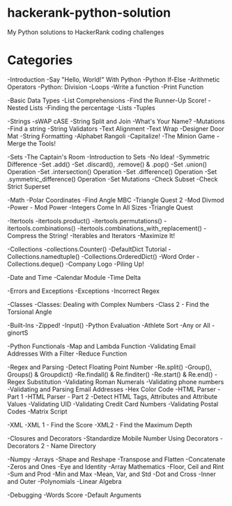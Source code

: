 # hackerank-python-solution
My Python solutions to HackerRank coding challenges

# Categories
-Introduction
  -Say "Hello, World!" With Python
  -Python If-Else
  -Arithmetic Operators
  -Python: Division
  -Loops
  -Write a function
  -Print Function


-Basic Data Types
  -List Comprehensions
  -Find the Runner-Up Score!
  -Nested Lists
  -Finding the percentage
  -Lists
  -Tuples


-Strings
  -sWAP cASE
  -String Split and Join
  -What's Your Name?
  -Mutations
  -Find a string
  -String Validators
  -Text Alignment
  -Text Wrap
  -Designer Door Mat
  -String Formatting
  -Alphabet Rangoli
  -Capitalize!
  -The Minion Game
  -Merge the Tools!


-Sets
  -The Captain's Room
  -Introduction to Sets
  -No Idea!
  -Symmetric Difference
  -Set .add()
  -Set .discard(), .remove() & .pop()
  -Set .union() Operation
  -Set .intersection() Operation
  -Set .difference() Operation
  -Set .symmetric_difference() Operation
  -Set Mutations
  -Check Subset
  -Check Strict Superset


-Math
  -Polar Coordinates
  -Find Angle MBC
  -Triangle Quest 2
  -Mod Divmod
  -Power - Mod Power
  -Integers Come In All Sizes
  -Triangle Quest


-Itertools
  -itertools.product()
  -itertools.permutations()
  -itertools.combinations()
  -itertools.combinations_with_replacement()
  -Compress the String!
  -Iterables and Iterators
  -Maximize It!

-Collections
  -collections.Counter()
  -DefaultDict Tutorial
  -Collections.namedtuple()
  -Collections.OrderedDict()
  -Word Order
  -Collections.deque()
  -Company Logo
  -Piling Up!


-Date and Time
  -Calendar Module
  -Time Delta


-Errors and Exceptions
  -Exceptions
  -Incorrect Regex

-Classes
  -Classes: Dealing with Complex Numbers
  -Class 2 - Find the Torsional Angle

-Built-Ins
  -Zipped!
  -Input()
  -Python Evaluation
  -Athlete Sort
  -Any or All
  -ginortS


-Python Functionals
  -Map and Lambda Function
  -Validating Email Addresses With a Filter
  -Reduce Function

-Regex and Parsing
  -Detect Floating Point Number
  -Re.split()
  -Group(), Groups() & Groupdict()
  -Re.findall() & Re.finditer()
  -Re.start() & Re.end()
  -Regex Substitution
  -Validating Roman Numerals
  -Validating phone numbers
  -Validating and Parsing Email Addresses
  -Hex Color Code
  -HTML Parser - Part 1
  -HTML Parser - Part 2
  -Detect HTML Tags, Attributes and Attribute Values
  -Validating UID
  -Validating Credit Card Numbers
  -Validating Postal Codes
  -Matrix Script

-XML
  -XML 1 - Find the Score
  -XML2 - Find the Maximum Depth

-Closures and Decorators
  -Standardize Mobile Number Using Decorators
  -Decorators 2 - Name Directory

-Numpy
  -Arrays
  -Shape and Reshape
  -Transpose and Flatten
  -Concatenate
  -Zeros and Ones
  -Eye and Identity
  -Array Mathematics
  -Floor, Ceil and Rint
  -Sum and Prod
  -Min and Max
  -Mean, Var, and Std
  -Dot and Cross
  -Inner and Outer
  -Polynomials
  -Linear Algebra


-Debugging
  -Words Score
  -Default Arguments

  
